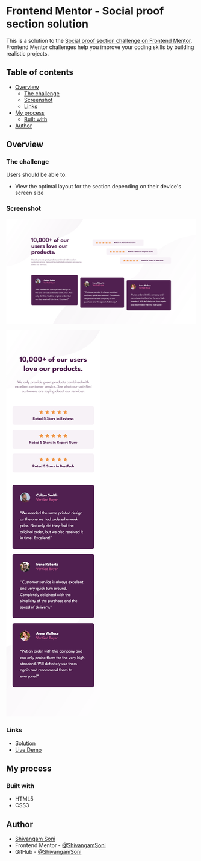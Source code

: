 # Frontend Mentor - Social proof section solution

This is a solution to the
[Social proof section challenge on Frontend Mentor](https://www.frontendmentor.io/challenges/social-proof-section-6e0qTv_bA).
Frontend Mentor challenges help you improve your coding skills by building
realistic projects.

## Table of contents

-   [Overview](#overview)
    -   [The challenge](#the-challenge)
    -   [Screenshot](#screenshot)
    -   [Links](#links)
-   [My process](#my-process)
    -   [Built with](#built-with)
-   [Author](#author)

## Overview

### The challenge

Users should be able to:

-   View the optimal layout for the section depending on their device's screen
    size

### Screenshot

![Desktop](./screenshots/Desktop.png)

![Mobile](./screenshots/Mobile.png)

### Links

-   [Solution](https://github.com/ShivangamSoni/FrontEndMentor/tree/main/Social-Proof-Section)
-   [Live Demo](https://ShivangamSoni.github.io/FrontEndMentor/Testimonials-Grid-Section)

## My process

### Built with

-   HTML5
-   CSS3

## Author

-   [Shivangam Soni](https://shivangam-soni.vercel.app/)
-   Frontend Mentor -
    [@ShivangamSoni](https://www.frontendmentor.io/profile/ShivangamSoni)
-   GitHub - [@ShivangamSoni](https://github.com/ShivangamSoni)
